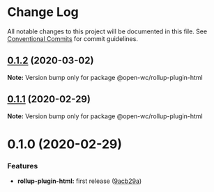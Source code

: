 # Change Log

All notable changes to this project will be documented in this file.
See [Conventional Commits](https://conventionalcommits.org) for commit guidelines.

## [0.1.2](https://github.com/open-wc/open-wc/compare/@open-wc/rollup-plugin-html@0.1.1...@open-wc/rollup-plugin-html@0.1.2) (2020-03-02)

**Note:** Version bump only for package @open-wc/rollup-plugin-html





## [0.1.1](https://github.com/open-wc/open-wc/compare/@open-wc/rollup-plugin-html@0.1.0...@open-wc/rollup-plugin-html@0.1.1) (2020-02-29)

**Note:** Version bump only for package @open-wc/rollup-plugin-html





# 0.1.0 (2020-02-29)


### Features

* **rollup-plugin-html:** first release ([9acb29a](https://github.com/open-wc/open-wc/commit/9acb29ac84b0ef7e2b06c57043c9d2c76d5a29c0))
